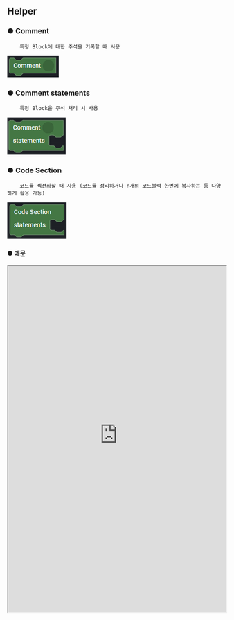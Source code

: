 ## Helper

### ● Comment

        특정 Block에 대한 주석을 기록할 때 사용

![](../img/assets/image%20%28221%29.png)

### ● Comment statements

        특정 Block을 주석 처리 시 사용

![](../img/assets/image%20%28230%29.png)

### ● Code Section

        코드를 섹션화할 때 사용 (코드를 정리하거나 n개의 코드블럭 한번에 복사하는 등 다양하게 활용 가능)

![](../img/assets/image%20%28299%29.png)

#### ● 예문

<iframe
    src="https://d1sxhpvag16wqc.cloudfront.net/v3.1.0/helper/helper_comments"
    width="100%"
    height="800px"
    allow=""
    sandbox="allow-scripts allow-same-origin" />
<div class="display-pdf">
    <p><img src="../img/assets/image%20%28459%29.png" alt="" /></p>
    <p><img src="../img/assets/image%20%28382%29.png" alt="" /></p>
</div>

#### ● 결과

```text
{
  "result": {
    "message": "Welcome to Synctree!"
  }
}
```

### ● Injection Origin

        Request의 Header/Body Parameter 값을 덮어쓸 때 사용

![](../img/assets/image%20%28304%29.png)

#### ● 예문

<iframe
    src="https://d1sxhpvag16wqc.cloudfront.net/v3.1.0/helper/helper_injection_origin"
    width="100%"
    height="800px"
    allow=""
    sandbox="allow-scripts allow-same-origin" />

#### ● 결과

```text
{
  "result": {
    "request": {
      "header": {
        "X-SYNCTREE-PLAN-ENVIRONMENT": "dev",
        "X-SYNCTREE-REVISION-ID": "d64fcdaa95927264a331a2fe4bb856ec9380cb103e5b4f86bd7f5f796c9c5d55",
        "X-SYNCTREE-BIZUNIT-VERSION": "1.0",
        "X-SYNCTREE-PLAN-ID": "983b3200f0fb97bd8856235fb5a26dea7fb75bd8154314aa8758f4f2777a0a35",
        "X-SYNCTREE-PLAN-TEST-MODE": "bizunit",
        "CLIENTID": "Ntuple",
        "CONTENT-TYPE": "application/json",
        "USER-AGENT": "GuzzleHttp/6.3.1 curl/7.58.0 PHP/7.3.19-1+ubuntu18.04.1+deb.sury.org+1",
        "X-AMZN-TRACE-ID": "Root=1-61419738-3559f9b372168fe32c401880",
        "HOST": "seoul.synctreengine.com:8443",
        "X-FORWARDED-PORT": "8443",
        "X-FORWARDED-PROTO": "https",
        "X-FORWARDED-FOR": "13.209.187.36",
        "CONTENT-LENGTH": "2",
        "INJECTED-VALUE": "Synctree"
      },
      "body": {
        "injection": "Ntuple"
      }
    }
  }
}
```

### ● Dictionary

        Dictionary에 서비스 환경 별 값을 등록 후 BizUnit 로직에서 설정된 값을 호출

![](../img/assets/image%20%28293%29.png)

#### ● 예문

<iframe
    src="https://d1sxhpvag16wqc.cloudfront.net/v3.1.0/helper/helper_dictionary"
    width="100%"
    height="800px"
    allow=""
    sandbox="allow-scripts allow-same-origin" />

#### ● 결과

```text
{
  "result": {
    "currentEnvironment": "dev"
  }
}
```
